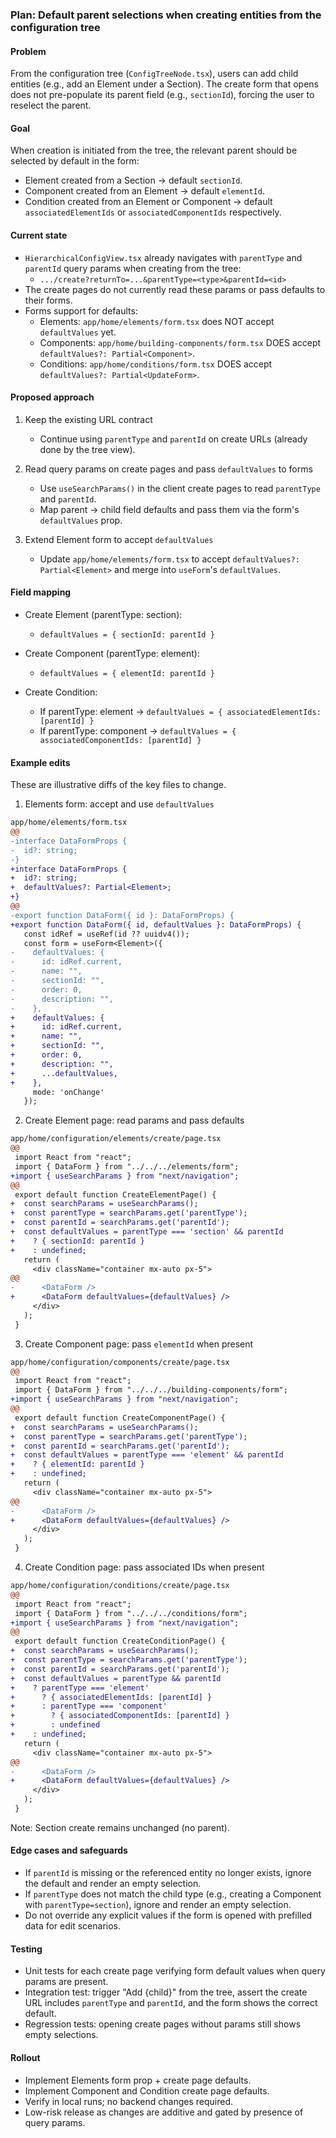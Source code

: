 ### Plan: Default parent selections when creating entities from the configuration tree

#### Problem
From the configuration tree (`ConfigTreeNode.tsx`), users can add child entities
(e.g., add an Element under a Section). The create form that opens does not
pre-populate its parent field (e.g., `sectionId`), forcing the user to reselect
the parent.

#### Goal
When creation is initiated from the tree, the relevant parent should be selected
by default in the form:
- Element created from a Section → default `sectionId`.
- Component created from an Element → default `elementId`.
- Condition created from an Element or Component → default
  `associatedElementIds` or `associatedComponentIds` respectively.

#### Current state
- `HierarchicalConfigView.tsx` already navigates with `parentType` and
  `parentId` query params when creating from the tree:
  - `.../create?returnTo=...&parentType=<type>&parentId=<id>`
- The create pages do not currently read these params or pass defaults to their
  forms.
- Forms support for defaults:
  - Elements: `app/home/elements/form.tsx` does NOT accept `defaultValues` yet.
  - Components: `app/home/building-components/form.tsx` DOES accept
    `defaultValues?: Partial<Component>`.
  - Conditions: `app/home/conditions/form.tsx` DOES accept
    `defaultValues?: Partial<UpdateForm>`.

#### Proposed approach
1) Keep the existing URL contract
   - Continue using `parentType` and `parentId` on create URLs (already done by
     the tree view).

2) Read query params on create pages and pass `defaultValues` to forms
   - Use `useSearchParams()` in the client create pages to read `parentType` and
     `parentId`.
   - Map parent → child field defaults and pass them via the form's
     `defaultValues` prop.

3) Extend Element form to accept `defaultValues`
   - Update `app/home/elements/form.tsx` to accept
     `defaultValues?: Partial<Element>` and merge into `useForm`'s
     `defaultValues`.

#### Field mapping
- Create Element (parentType: section):
  - `defaultValues = { sectionId: parentId }`

- Create Component (parentType: element):
  - `defaultValues = { elementId: parentId }`

- Create Condition:
  - If parentType: element → `defaultValues = { associatedElementIds: [parentId] }`
  - If parentType: component →
    `defaultValues = { associatedComponentIds: [parentId] }`

#### Example edits
These are illustrative diffs of the key files to change.

1) Elements form: accept and use `defaultValues`
```diff
app/home/elements/form.tsx
@@
-interface DataFormProps {
-  id?: string;
-}
+interface DataFormProps {
+  id?: string;
+  defaultValues?: Partial<Element>;
+}
@@
-export function DataForm({ id }: DataFormProps) {
+export function DataForm({ id, defaultValues }: DataFormProps) {
   const idRef = useRef(id ?? uuidv4());
   const form = useForm<Element>({
-    defaultValues: {
-      id: idRef.current,
-      name: "",
-      sectionId: "",
-      order: 0,
-      description: "",
-    },
+    defaultValues: {
+      id: idRef.current,
+      name: "",
+      sectionId: "",
+      order: 0,
+      description: "",
+      ...defaultValues,
+    },
     mode: 'onChange'
   });
```

2) Create Element page: read params and pass defaults
```diff
app/home/configuration/elements/create/page.tsx
@@
 import React from "react";
 import { DataForm } from "../../../elements/form";
+import { useSearchParams } from "next/navigation";
@@
 export default function CreateElementPage() {
+  const searchParams = useSearchParams();
+  const parentType = searchParams.get('parentType');
+  const parentId = searchParams.get('parentId');
+  const defaultValues = parentType === 'section' && parentId
+    ? { sectionId: parentId }
+    : undefined;
   return (
     <div className="container mx-auto px-5">
@@
-      <DataForm />
+      <DataForm defaultValues={defaultValues} />
     </div>
   );
 }
```

3) Create Component page: pass `elementId` when present
```diff
app/home/configuration/components/create/page.tsx
@@
 import React from "react";
 import { DataForm } from "../../../building-components/form";
+import { useSearchParams } from "next/navigation";
@@
 export default function CreateComponentPage() {
+  const searchParams = useSearchParams();
+  const parentType = searchParams.get('parentType');
+  const parentId = searchParams.get('parentId');
+  const defaultValues = parentType === 'element' && parentId
+    ? { elementId: parentId }
+    : undefined;
   return (
     <div className="container mx-auto px-5">
@@
-      <DataForm />
+      <DataForm defaultValues={defaultValues} />
     </div>
   );
 }
```

4) Create Condition page: pass associated IDs when present
```diff
app/home/configuration/conditions/create/page.tsx
@@
 import React from "react";
 import { DataForm } from "../../../conditions/form";
+import { useSearchParams } from "next/navigation";
@@
 export default function CreateConditionPage() {
+  const searchParams = useSearchParams();
+  const parentType = searchParams.get('parentType');
+  const parentId = searchParams.get('parentId');
+  const defaultValues = parentType && parentId
+    ? parentType === 'element'
+      ? { associatedElementIds: [parentId] }
+      : parentType === 'component'
+        ? { associatedComponentIds: [parentId] }
+        : undefined
+    : undefined;
   return (
     <div className="container mx-auto px-5">
@@
-      <DataForm />
+      <DataForm defaultValues={defaultValues} />
     </div>
   );
 }
```

Note: Section create remains unchanged (no parent).

#### Edge cases and safeguards
- If `parentId` is missing or the referenced entity no longer exists, ignore the
  default and render an empty selection.
- If `parentType` does not match the child type (e.g., creating a Component with
  `parentType=section`), ignore and render an empty selection.
- Do not override any explicit values if the form is opened with prefilled data
  for edit scenarios.

#### Testing
- Unit tests for each create page verifying form default values when query
  params are present.
- Integration test: trigger "Add {child}" from the tree, assert the create URL
  includes `parentType` and `parentId`, and the form shows the correct default.
- Regression tests: opening create pages without params still shows empty
  selections.

#### Rollout
- Implement Elements form prop + create page defaults.
- Implement Component and Condition create page defaults.
- Verify in local runs; no backend changes required.
- Low-risk release as changes are additive and gated by presence of query
  params.



